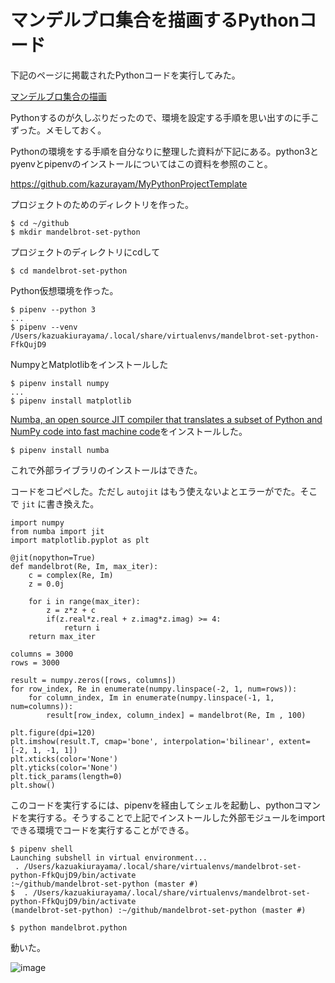 # マンデルブロ集合を描画するPythonコード

下記のページに掲載されたPythonコードを実行してみた。

[マンデルブロ集合の描画](https://qiita.com/r_09/items/b6c83ee15717da21371e)

Pythonするのが久しぶりだったので、環境を設定する手順を思い出すのに手こずった。メモしておく。

Pythonの環境をする手順を自分なりに整理した資料が下記にある。python3とpyenvとpipenvのインストールについてはこの資料を参照のこと。

https://github.com/kazurayam/MyPythonProjectTemplate


プロジェクトのためのディレクトリを作った。

```
$ cd ~/github
$ mkdir mandelbrot-set-python
```

プロジェクトのディレクトリにcdして
```
$ cd mandelbrot-set-python
```

Python仮想環境を作った。
```
$ pipenv --python 3
...
$ pipenv --venv
/Users/kazuakiurayama/.local/share/virtualenvs/mandelbrot-set-python-FfkQujD9
```

NumpyとMatplotlibをインストールした
```
$ pipenv install numpy
...
$ pipenv install matplotlib
```

[Numba, an open source JIT compiler that translates a subset of Python and NumPy code into fast machine code](https://numba.pydata.org/)をインストールした。

```
$ pipenv install numba
```

これで外部ライブラリのインストールはできた。

コードをコピペした。ただし `autojit` はもう使えないよとエラーがでた。そこで `jit` に書き換えた。

```
import numpy
from numba import jit
import matplotlib.pyplot as plt

@jit(nopython=True)
def mandelbrot(Re, Im, max_iter):
    c = complex(Re, Im)
    z = 0.0j

    for i in range(max_iter):
        z = z*z + c
        if(z.real*z.real + z.imag*z.imag) >= 4:
            return i
    return max_iter

columns = 3000
rows = 3000

result = numpy.zeros([rows, columns])
for row_index, Re in enumerate(numpy.linspace(-2, 1, num=rows)):
    for column_index, Im in enumerate(numpy.linspace(-1, 1, num=columns)):
        result[row_index, column_index] = mandelbrot(Re, Im , 100)

plt.figure(dpi=120)
plt.imshow(result.T, cmap='bone', interpolation='bilinear', extent=[-2, 1, -1, 1])
plt.xticks(color='None')
plt.yticks(color='None')
plt.tick_params(length=0)
plt.show()
```

このコードを実行するには、pipenvを経由してシェルを起動し、pythonコマンドを実行する。そうすることで上記でインストールした外部モジュールをimportできる環境でコードを実行することができる。
```
$ pipenv shell
Launching subshell in virtual environment...
 . /Users/kazuakiurayama/.local/share/virtualenvs/mandelbrot-set-python-FfkQujD9/bin/activate
:~/github/mandelbrot-set-python (master #)
$  . /Users/kazuakiurayama/.local/share/virtualenvs/mandelbrot-set-python-FfkQujD9/bin/activate
(mandelbrot-set-python) :~/github/mandelbrot-set-python (master #)

```

```
$ python mandelbrot.python
```

動いた。

![image](https://kazurayam.github.io/mandelbrot-set-python/images/mandelbrot-set.png)
